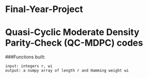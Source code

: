 # Final-Year-Project
# Quasi-Cyclic Moderate Density Parity-Check (QC-MDPC) codes

###Functions built:

```genFirstRow(r, wi)'''
input: integers r, wi
output: a numpy array of length r and Hamming weight wi

